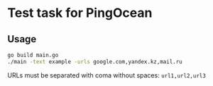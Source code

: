 # Test task for PingOcean

## Usage

```bash
go build main.go
./main -text example -urls google.com,yandex.kz,mail.ru
```

URLs must be separated with coma without spaces: `url1,url2,url3`
